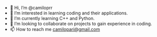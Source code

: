 - 👋 Hi, I’m @camiloprr
- 👀 I’m interested in learning coding and their applications.
- 🌱 I’m currently learning C++ and Python.
- 💞️ I’m looking to collaborate on projects to gain experience in coding.
- 📫 How to reach me camilopari@gmail.com

<!---
camiloprr/camiloprr is a ✨ special ✨ repository because its `README.md` (this file) appears on your GitHub profile.
You can click the Preview link to take a look at your changes.
--->
